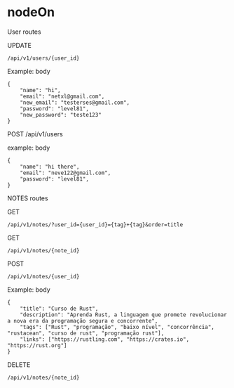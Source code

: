 # nodeOn
User routes

UPDATE
```
/api/v1/users/{user_id}
```

Example: 
body 
```
{
	"name": "hi",
	"email": "netxl@gmail.com",
	"new_email": "testerses@gmail.com",
	"password": "level81",
	"new_password": "teste123"
}
```

POST
/api/v1/users

example:
body
```
{
	"name": "hi there",
	"email": "neve122@gmail.com",
	"password": "level81",
}
```





NOTES routes

GET
```
/api/v1/notes/?user_id={user_id}={tag}+{tag}&order=title
```
GET
```
/api/v1/notes/{note_id}
```
POST
```
/api/v1/notes/{user_id}
```
Example:
body
```
{
	"title": "Curso de Rust",
	"description": "Aprenda Rust, a linguagem que promete revolucionar a nova era da programação segura e concorrente",
	"tags": ["Rust", "programação", "baixo nível", "concorrência", "rustacean", "curso de rust", "programação rust"],
	"links": ["https://rustling.com", "https://crates.io", "https://rust.org"]
}
```
DELETE
```
/api/v1/notes/{note_id}
```

